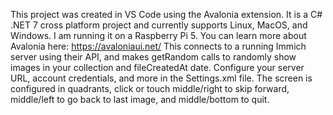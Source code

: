 This project was created in VS Code using the Avalonia extension. It is a C# .NET 7 cross platform project and currently supports Linux, MacOS, and Windows. I am running it on a Raspberry Pi 5. You can learn more about Avalonia here:
https://avaloniaui.net/
This connects to a running Immich server using their API, and makes getRandom calls to randomly show images in your collection and fileCreatedAt date. Configure your server URL, account credentials, and more in the Settings.xml file. The screen is configured in quadrants, click or touch middle/right to skip forward, middle/left to go back to last image, and middle/bottom to quit.

